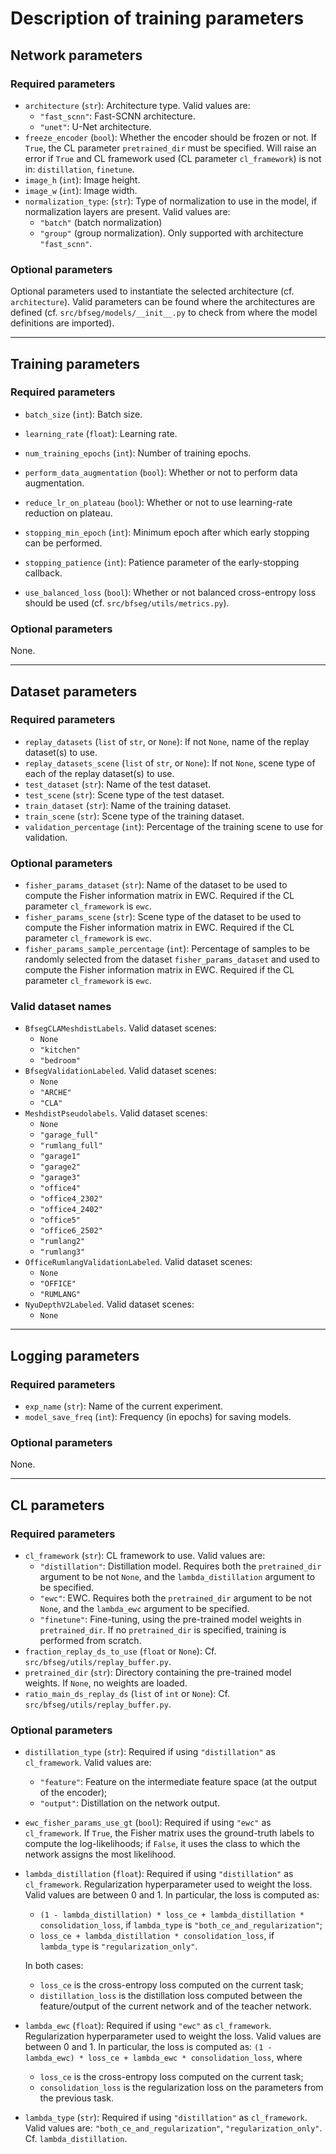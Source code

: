 # Description of training parameters

## Network parameters

### Required parameters

- `architecture` (`str`): Architecture type. Valid values are:
  - `"fast_scnn"`: Fast-SCNN architecture.
  - `"unet"`: U-Net architecture.
- `freeze_encoder` (`bool`): Whether the encoder should be frozen or not. If `True`, the CL parameter `pretrained_dir` must be specified. Will raise an error if `True` and CL framework used (CL parameter `cl_framework`) is not in: `distillation`, `finetune`.
- `image_h` (`int`): Image height.
- `image_w` (`int`): Image width.
- `normalization_type`: (`str`): Type of normalization to use in the model, if normalization layers are present. Valid values are:
  - `"batch"` (batch normalization)
  - `"group"` (group normalization). Only supported with architecture `"fast_scnn"`.

### Optional parameters

Optional parameters used to instantiate the selected architecture (cf. `architecture`). Valid parameters can be found where the architectures are defined (cf. `src/bfseg/models/__init__.py` to check from where the model definitions are imported).

____

## Training parameters

### Required parameters

- `batch_size` (`int`): Batch size.
- `learning_rate` (`float`): Learning rate.

- `num_training_epochs` (`int`): Number of training epochs.
- `perform_data_augmentation` (`bool`): Whether or not to perform data augmentation.
- `reduce_lr_on_plateau` (`bool`): Whether or not to use learning-rate reduction on plateau.
- `stopping_min_epoch` (`int`): Minimum epoch after which early stopping can be performed.
- `stopping_patience` (`int`): Patience parameter of the early-stopping callback.
- `use_balanced_loss` (`bool`): Whether or not balanced cross-entropy loss should be used (cf. `src/bfseg/utils/metrics.py`).

### Optional parameters

None.

____

## Dataset parameters

### Required parameters
- `replay_datasets` (`list` of `str`, or `None`): If not `None`, name of the replay dataset(s) to use.
- `replay_datasets_scene` (`list` of `str`, or `None`): If not `None`, scene type of each of the replay dataset(s) to use.
- `test_dataset` (`str`): Name of the test dataset.
- `test_scene` (`str`): Scene type of the test dataset.
- `train_dataset` (`str`): Name of the training dataset.
- `train_scene` (`str`): Scene type of the training dataset.
- `validation_percentage` (`int`): Percentage of the training scene to use for validation.

### Optional parameters

- `fisher_params_dataset` (`str`): Name of the dataset to be used to compute the Fisher information matrix in EWC. Required if the CL parameter `cl_framework` is `ewc`.
- `fisher_params_scene` (`str`): Scene type of the dataset to be used to compute the Fisher information matrix in EWC. Required if the CL parameter `cl_framework` is `ewc`.
- `fisher_params_sample_percentage` (`int`): Percentage of samples to be randomly selected from the dataset `fisher_params_dataset` and used to compute the Fisher information matrix in EWC. Required if the CL parameter `cl_framework` is `ewc`.

### Valid dataset names

- `BfsegCLAMeshdistLabels`. Valid dataset scenes:
  - `None`
  - `"kitchen"`
  - `"bedroom"`
- `BfsegValidationLabeled`. Valid dataset scenes:
  - `None`
  - `"ARCHE"`
  - `"CLA"`
- `MeshdistPseudolabels`. Valid dataset scenes:
  - `None`
  - `"garage_full"`
  - `"rumlang_full"`
  - `"garage1"`
  - `"garage2"`
  - `"garage3"`
  - `"office4"`
  - `"office4_2302"`
  - `"office4_2402"`
  - `"office5"`
  - `"office6_2502"`
  - `"rumlang2"`
  - `"rumlang3"`
- `OfficeRumlangValidationLabeled`. Valid dataset scenes:
  - `None`
  - `"OFFICE"`
  - `"RUMLANG"`
- `NyuDepthV2Labeled`. Valid dataset scenes:
  - `None`

____

## Logging parameters

### Required parameters

- `exp_name` (`str`): Name of the current experiment.
- `model_save_freq` (`int`): Frequency (in epochs) for saving models.

### Optional parameters

None.

____

## CL parameters

### Required parameters

- `cl_framework` (`str`): CL framework to use. Valid values are:
  - `"distillation"`: Distillation model. Requires both the `pretrained_dir` argument to be not `None`, and the `lambda_distillation` argument to be specified.
  - `"ewc"`: EWC. Requires both the `pretrained_dir` argument to be not `None`, and the `lambda_ewc` argument to be specified.
  - `"finetune"`: Fine-tuning, using the pre-trained model weights in `pretrained_dir`. If no `pretrained_dir` is specified, training is performed from scratch.
- `fraction_replay_ds_to_use` (`float` or `None`): Cf. `src/bfseg/utils/replay_buffer.py`.
- `pretrained_dir` (`str`): Directory containing the pre-trained model weights. If `None`, no weights are loaded.
- `ratio_main_ds_replay_ds` (`list` of `int` or `None`): Cf. `src/bfseg/utils/replay_buffer.py`.

### Optional parameters

- `distillation_type` (`str`): Required if using `"distillation"` as `cl_framework`. Valid values are:
  - `"feature"`: Feature on the intermediate feature space (at the output of the encoder);
  - `"output"`: Distillation on the network output.
- `ewc_fisher_params_use_gt` (`bool`): Required if using `"ewc"` as `cl_framework`. If `True`, the Fisher matrix uses the ground-truth labels to compute the log-likelihoods; if `False`, it uses the class to which the network assigns the most likelihood.
- `lambda_distillation` (`float`): Required if using `"distillation"` as `cl_framework`. Regularization hyperparameter used to weight the loss.  Valid values are between 0 and 1. In particular, the loss is computed as:
  - `(1 - lambda_distillation) * loss_ce + lambda_distillation * consolidation_loss`, if `lambda_type` is `"both_ce_and_regularization"`;
  - `loss_ce + lambda_distillation * consolidation_loss`, if `lambda_type` is `"regularization_only"`.

  In both cases:
  - `loss_ce` is the cross-entropy loss computed on the current task;
  - `distillation_loss` is the distillation loss computed between the feature/output of the current network and of the teacher network.
- `lambda_ewc` (`float`): Required if using `"ewc"` as `cl_framework`. Regularization hyperparameter used to weight the loss.  Valid values are between 0 and 1. In particular, the loss is computed as: `(1 - lambda_ewc) * loss_ce + lambda_ewc * consolidation_loss`, where
  - `loss_ce` is the cross-entropy loss computed on the current task;
  - `consolidation_loss` is the regularization loss on the parameters from the previous task.
- `lambda_type` (`str`): Required if using `"distillation"` as `cl_framework`. Valid values are: `"both_ce_and_regularization"`, `"regularization_only"`. Cf. `lambda_distillation`.